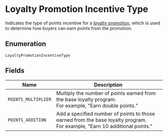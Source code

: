 
# Loyalty Promotion Incentive Type

Indicates the type of points incentive for a [loyalty promotion](../../doc/models/loyalty-promotion.md),
which is used to determine how buyers can earn points from the promotion.

## Enumeration

`LoyaltyPromotionIncentiveType`

## Fields

| Name | Description |
|  --- | --- |
| `POINTS_MULTIPLIER` | Multiply the number of points earned from the base loyalty program.<br>For example, "Earn double points." |
| `POINTS_ADDITION` | Add a specified number of points to those earned from the base loyalty program.<br>For example, "Earn 10 additional points." |


